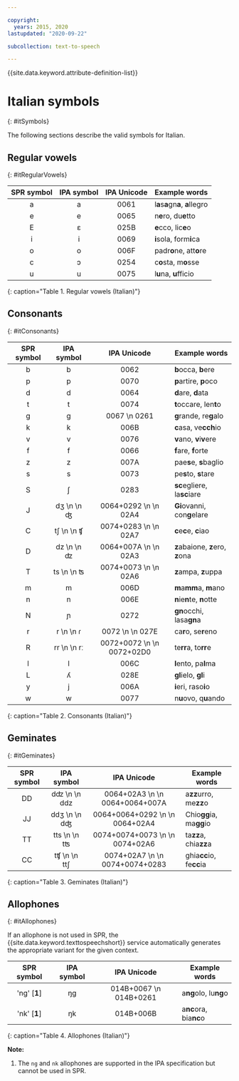 ```yaml
---

copyright:
  years: 2015, 2020
lastupdated: "2020-09-22"

subcollection: text-to-speech

---
```


{{site.data.keyword.attribute-definition-list}}

# Italian symbols
{: #itSymbols}

The following sections describe the valid symbols for Italian.

## Regular vowels
{: #itRegularVowels}

| SPR symbol | IPA symbol | IPA Unicode | Example words |
|:----------:|:----------:|:-----------:|---------------|
| a | a | 0061 | l**a**s**a**gn**a**, **a**llegro |
| e | e | 0065 | n**e**ro, du**e**tto |
| E | &#603; | 025B | **e**cco, lic**e**o |
| i | i | 0069 | **i**sola, form**i**ca |
| o | o | 006F | padr**o**ne, att**o**re |
| c | &#596; | 0254 | c**o**sta, m**o**sse |
| u | u | 0075 | l**u**na, **u**fficio |
{: caption="Table 1. Regular vowels (Italian)"}

## Consonants
{: #itConsonants}

| SPR symbol | IPA symbol | IPA Unicode | Example words |
|:----------:|:----------:|:-----------:|---------------|
| b | b | 0062 | **b**occa, **b**ere |
| p | p | 0070 | **p**artire, **p**oco |
| d | d | 0064 | **d**are, **d**ata |
| t | t | 0074 | **t**occare, len**t**o |
| g | g | 0067  \n 0261 | **g**rande, re**g**alo |
| k | k | 006B | **c**asa, ve**cch**io |
| v | v | 0076 | **v**ano, **v**i**v**ere |
| f | f | 0066 | **f**are, **f**orte |
| z | z | 007A | pae**s**e, **s**baglio |
| s | s | 0073 | pe**s**to, **s**tare |
| S | &#643; | 0283 | **sc**egliere, la**sc**iare |
| J | d&#658;  \n   \n &#676; | 0064+0292  \n   \n 02A4 | **Gi**ovanni, con**g**elare |
| C | t&#643;  \n   \n &#679; | 0074+0283  \n   \n 02A7 | **c**e**c**e, **c**iao |
| D | dz  \n   \n &#675; | 0064+007A  \n   \n 02A3 | **z**abaione, **z**ero, **z**ona |
| T | ts  \n   \n &#678; | 0074+0073  \n   \n 02A6 | **z**ampa, **z**uppa |
| m | m | 006D | **m**a**mm**a, **m**ano |
| n | n | 006E | **n**ie**n**te, **n**otte |
| N | &#626; | 0272 | **gn**occhi, lasa**gn**a |
| r | r  \n   \n &#638; | 0072  \n   \n 027E | ca**r**o, se**r**eno |
| R | rr  \n   \n r&#720; | 0072+0072  \n   \n 0072+02D0 | te**rr**a, to**rr**e |
| l | l | 006C | **l**ento, pa**l**ma |
| L | &#654; | 028E | **gl**ielo, **gl**i |
| y | j | 006A | **i**eri, raso**i**o |
| w | w | 0077 | n**u**ovo, q**u**ando |
{: caption="Table 2. Consonants (Italian)"}

## Geminates
{: #itGeminates}

| SPR symbol | IPA symbol | IPA Unicode | Example words |
|:----------:|:----------:|:-----------:|---------------|
| DD | d&#675;  \n   \n ddz | 0064+02A3  \n   \n 0064+0064+007A | a**zz**urro, me**zz**o |
| JJ | dd&#658;  \n   \n d&#676; | 0064+0064+0292  \n   \n 0064+02A4 | Chio**gg**ia, ma**gg**io |
| TT | tts  \n   \n t&#678; | 0074+0074+0073  \n   \n 0074+02A6 | ta**zz**a, chia**zz**a |
| CC | t&#679;  \n   \n tt&#643; | 0074+02A7  \n   \n 0074+0074+0283 | ghia**cc**io, fe**cc**ia |
{: caption="Table 3. Geminates (Italian)"}

## Allophones
{: #itAllophones}

If an allophone is not used in SPR, the {{site.data.keyword.texttospeechshort}} service automatically generates the appropriate variant for the given context.

| SPR symbol | IPA symbol | IPA Unicode | Example words |
|:----------:|:----------:|:-----------:|---------------|
| 'ng' [**1**] | &#331;g | 014B+0067  \n 014B+0261 | a**ng**olo, lu**ng**o |
| 'nk' [**1**] | &#331;k | 014B+006B | a**nc**ora, bia**nc**o |
{: caption="Table 4. Allophones (Italian)"}

**Note:**

1.  The `ng` and `nk` allophones are supported in the IPA specification but cannot be used in SPR.
